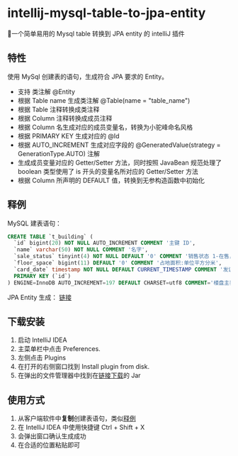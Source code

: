 
# intellij-mysql-table-to-jpa-entity
🎉一个简单易用的 Mysql table 转换到 JPA entity 的 intelliJ 插件

## 特性
使用 MySql 创建表的语句，生成符合 JPA 要求的 Entity。

- 支持 类注解 @Entity
- 根据 Table name 生成类注解 @Table(name = "table_name")
- 根据 Table 注释转换成类注释
- 根据 Column 注释转换成成员注释
- 根据 Column 名生成对应的成员变量名，转换为小驼峰命名风格
- 根据 PRIMARY KEY 生成对应的 @Id 
- 根据 AUTO_INCREMENT 生成对应字段的 @GeneratedValue(strategy = GenerationType.AUTO) 注解
- 生成成员变量对应的 Getter/Setter 方法，同时按照 JavaBean 规范处理了 boolean 类型使用了 is 开头的变量名所对应的 Getter/Setter 方法
- 根据 Column 所声明的 DEFAULT 值，转换到无参构造函数中初始化

## 释例
MySQL 建表语句：
```sql
CREATE TABLE `t_building` (
  `id` bigint(20) NOT NULL AUTO_INCREMENT COMMENT '主键 ID',
  `name` varchar(50) NOT NULL COMMENT '名字',
  `sale_status` tinyint(4) NOT NULL DEFAULT '0' COMMENT '销售状态 1-在售， 2-待售， 3-售罄',
  `floor_space` bigint(11) DEFAULT '0' COMMENT '占地面积:单位平方分米',
  `card_date` timestamp NOT NULL DEFAULT CURRENT_TIMESTAMP COMMENT '发证时间',
  PRIMARY KEY (`id`)
) ENGINE=InnoDB AUTO_INCREMENT=197 DEFAULT CHARSET=utf8 COMMENT='楼盘主表';
```
JPA Entity 生成：
[链接](/blob/master/src/test/java/TZiboBuilding.java/)

## 下载安装
1. 启动 IntelliJ IDEA
2. 主菜单栏中点击 Preferences.
3. 左侧点击 Plugins
4. 在打开的右侧窗口找到 Install plugin from disk.
5. 在弹出的文件管理器中找到在[链接下载](https://plugins.jetbrains.com/plugin/11350-mysql-table-to-jpa-entity)的 Jar

## 使用方式
1. 从客户端软件中**复制**创建表语句，类似[释例](#释例)
2. 在 IntelliJ IDEA 中使用快捷键 Ctrl + Shift + X
3. 会弹出窗口确认生成成功
4. 在合适的位置粘贴即可
